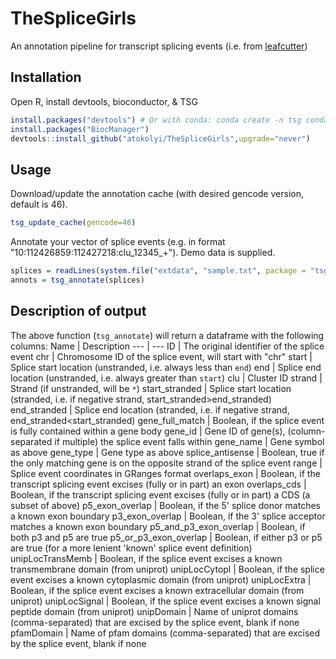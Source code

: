 # TheSpliceGirls
An annotation pipeline for transcript splicing events (i.e. from [leafcutter](https://davidaknowles.github.io/leafcutter/))
## Installation
Open R, install devtools, bioconductor, & TSG
```R
install.packages("devtools") # Or with conda: conda create -n tsg conda-forge::r-devtools; conda activate tsg;
install.packages("BiocManager")
devtools::install_github("atokolyi/TheSpliceGirls",upgrade="never")
```
## Usage
Download/update the annotation cache (with desired gencode version, default is 46).
```R
tsg_update_cache(gencode=46)
```
Annotate your vector of splice events (e.g. in format "10:112426859:112427218:clu_12345_+"). Demo data is supplied.
```R
splices = readLines(system.file("extdata", "sample.txt", package = "tsg"))
annots = tsg_annotate(splices)
```
## Description of output
The above function (`tsg_annotate`) will return a dataframe with the following columns:
Name | Description
--- | ---
ID | The original identifier of the splice event
chr | Chromosome ID of the splice event, will start with "chr"
start | Splice start location (unstranded, i.e. always less than `end`)
end | Splice end location (unstranded, i.e. always greater than `start`)
clu | Cluster ID
strand | Strand (if unstranded, will be `*`)
start_stranded | Splice start location (stranded, i.e. if negative strand, start_stranded>end_stranded)
end_stranded | Splice end location (stranded, i.e. if negative strand, end_stranded<start_stranded)
gene_full_match | Boolean, if the splice event is fully contained within a gene body
gene_id | Gene ID of gene(s), (column-separated if multiple) the splice event falls within
gene_name | Gene symbol as above
gene_type | Gene type as above
splice_antisense | Boolean, true if the only matching gene is on the opposite strand of the splice event
range | Splice event coordinates in GRanges format
overlaps_exon | Boolean, if the transcript splicing event excises (fully or in part) an exon
overlaps_cds | 	Boolean, if the transcript splicing event excises (fully or in part) a CDS (a subset of above)
p5_exon_overlap	| Boolean, if the 5' splice donor matches a known exon boundary
p3_exon_overlap	| Boolean, if the 3' splice acceptor matches a known exon boundary
p5_and_p3_exon_overlap | Boolean, if both p3 and p5 are true
p5_or_p3_exon_overlap | Boolean, if either p3 or p5 are true (for a more lenient 'known' splice event definition)
unipLocTransMemb | Boolean, if the splice event excises a known transmembrane domain (from uniprot)
unipLocCytopl | Boolean, if the splice event excises a known cytoplasmic domain (from uniprot)
unipLocExtra | Boolean, if the splice event excises a known extracellular domain (from uniprot)
unipLocSignal | Boolean, if the splice event excises a known signal peptide domain (from uniprot)
unipDomain | Name of uniprot domains (comma-separated) that are excised by the splice event, blank if none
pfamDomain | Name of pfam domains (comma-separated) that are excised by the splice event, blank if none